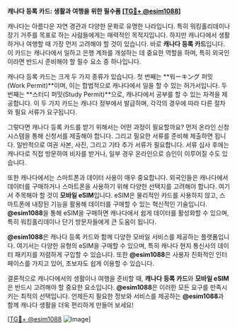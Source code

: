 **캐나다 등록 카드: 생활과 여행을 위한 필수품 [[TG💪+ @esim1088](https://t.me/s/esim1088)]**

캐나다는 아름다운 자연 경관과 다양한 문화로 유명한 나라입니다. 특히 워킹홀리데이나 장기 거주를 목표로 하는 사람들에게는 매력적인 목적지입니다. 하지만 캐나다에서 생활하거나 여행할 때 가장 먼저 고려해야 할 것이 있습니다. 바로 **캐나다 등록 카드**입니다. 이 카드는 캐나다에서 일하고 은행 계좌를 개설하는 데 중요한 역할을 하며, 특히 외국인이라면 반드시 준비해야 할 필수 요소 중 하나입니다.

캐나다 등록 카드는 크게 두 가지 종류가 있습니다. 첫 번째는 **워ーキング 퍼밋(Work Permit)**이며, 이는 합법적으로 캐나다에서 일을 할 수 있는 허가서입니다. 두 번째는 **스터디 퍼밋(Study Permit)**으로, 캐나다에서 공부를 할 수 있는 자격을 제공합니다. 이 두 가지 카드는 캐나다 정부에서 발급하며, 각각의 경우에 따라 다른 절차와 필요 서류가 요구됩니다.

그렇다면 캐나다 등록 카드를 받기 위해서는 어떤 과정이 필요할까요? 먼저 온라인 신청 시스템을 통해 신청서를 제출해야 합니다. 그리고 필요한 서류를 준비해 제출하면 됩니다. 일반적으로 여권 사본, 사진, 그리고 기타 추가 서류가 필요합니다. 서류 심사 후에는 캐나다로 직접 방문하여 비자를 받거나, 일부 경우 온라인으로 승인이 이루어질 수도 있습니다.

또한 캐나다에서는 스마트폰과 데이터 사용이 매우 중요합니다. 외국인들은 캐나다에서 데이터를 구매하거나 스마트폰을 사용하기 위해 다양한 선택지를 고려해야 합니다. 여기서 주목해야 할 것이 **모바일 eSIM**입니다. eSIM은 물리적인 카드를 사용하지 않고, 스마트폰에 내장된 기능을 활용해 데이터를 구매할 수 있는 혁신적인 기술입니다. **@esim1088**을 통해 eSIM을 구매하면 캐나다에서 쉽게 데이터를 활성화할 수 있으며, 특히 워킹홀리데이나 단기 방문자들에게 큰 도움이 됩니다.

**@esim1088**은 캐나다 등록 카드와 함께 다양한 모바일 서비스를 제공하는 플랫폼입니다. 여기서는 다양한 유형의 eSIM을 구매할 수 있으며, 특히 캐나다 현지 통신사의 데이터 패키지를 저렴하게 구입할 수 있습니다. 또한 **@esim1088**은 사용자 친화적인 인터페이스를 가지고 있어, 초보자도 쉽게 이용할 수 있습니다.

결론적으로 캐나다에서의 생활이나 여행을 준비할 때, **캐나다 등록 카드**와 **모바일 eSIM**은 반드시 고려해야 할 중요한 요소입니다. **@esim1088**은 이러한 모든 요구를 만족시키는 최적의 선택입니다. 언제든지 필요한 정보와 서비스를 제공하는 **@esim1088**과 함께 캐나다 생활을 더욱 편리하게 만들어 보세요! 

[[TG💪+ @esim1088](https://t.me/s/esim1088) ![Image](https://i.postimg.cc/Y0z9fWf4/image.png)]